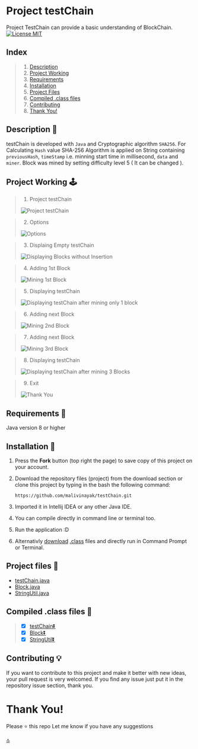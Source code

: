 # Project testChain 
Project TestChain can provide a basic understanding of BlockChain.
<br>
[![License MIT](https://img.shields.io/badge/license-MIT-blue.svg)](LICENSE)
<br>


## Index
>1. [Description](https://github.com/malivinayak/testChain/tree/main#description-)
>2. [Project Working](https://github.com/malivinayak/testChain/tree/main#project-working-%EF%B8%8F)
>3. [Requirements](https://github.com/malivinayak/testChain/tree/main#requirements-)
>4. [Installation](https://github.com/malivinayak/testChain/tree/main#installation-)
>5. [Project Files](https://github.com/malivinayak/testChain/tree/main#project-files-)
>6. [Compiled .class files](https://github.com/malivinayak/testChain/tree/main#compiled-class-files-)
>7. [Contributing](https://github.com/malivinayak/testChain/tree/main#contributing-)
>8. [Thank You!](https://github.com/malivinayak/testChain/tree/main#thank-you)

## Description 📃
testChain is developed with ```Java``` and Cryptographic algorithm ```SHA256```.
For Calculating ```Hash``` value SHA-256 Algorithm is applied on String containing ```previousHash```, 
```timeStamp``` i.e. minning start time in millisecond, ```data``` and ```miner```. 
Block was mined by setting difficulty level 5 ( It can be changed ).


## Project Working 🕹️
>1. Project testChain
>
>![Project testChain](testChainWorking/Project%20testChain.jpg "Project testChain")

>2. Options
>
>![Options](testChainWorking/Options.jpg "Chices")

> 3. Displaing Empty testChain
>
>![](testChainWorking/DisplayOfEmptyTestChain.jpg "Displaying Blocks without Insertion")

> 4. Adding 1st Block
>
> ![](testChainWorking/Mining1stBlock.jpg "Mining 1st Block")

> 5. Displaying testChain
>
> ![](testChainWorking/displayOf1stBlock.jpg "Displaying testChain after mining only 1 block")

> 6. Adding next Block
>
> ![](testChainWorking/Mining2ndBlock.jpg "Mining 2nd Block")

> 7. Adding next Block
>
> ![](testChainWorking/Mining3rdBlock.jpg "Mining 3rd Block")

> 8. Displaying testChain
>
> ![](testChainWorking/displayingAllBlocks.jpg "Displaying testChain after mining 3 Blocks")

> 9. Exit
>
> ![](testChainWorking/Exit.jpg "Thank You")


## Requirements 🔧
 Java version 8 or higher
 
   
## Installation 🔌
1. Press the **Fork** button (top right the page) to save copy of this project on your account.

2. Download the repository files (project) from the download section or clone this project by typing in the bash the following command:

       https://github.com/malivinayak/testChain.git
       
3. Imported it in Intellij IDEA or any other Java IDE.
4. You can compile directly in command line or terminal too.
5. Run the application :D
6. Alternativly [download](https://github.com/malivinayak/testChain/new/main?readme=1#compiled-class-files) 
[.class](https://github.com/malivinayak/testChain/tree/main/class%20files) files and directly run in Command Prompt or Terminal.

## Project files 📂
   - [testChain.java](https://github.com/malivinayak/testChain/blob/main/testChain.java)
   - [Block.java](https://github.com/malivinayak/testChain/blob/main/Block.java)
   - [StringUtil.java](https://github.com/malivinayak/testChain/blob/main/StringUtil.java)
 

## Compiled .class files 📂
>- [x] [testChain⏬](https://github.com/malivinayak/testChain/raw/main/class%20files/testChain.class)
>- [x] [Block⏬](https://github.com/malivinayak/testChain/raw/main/class%20files/Block.class)
>- [x] [StringUtil⏬](https://github.com/malivinayak/testChain/raw/main/class%20files/StringUtil.class)

## Contributing 💡
If you want to contribute to this project and make it better with new ideas, your pull request is very welcomed.
If you find any issue just put it in the repository issue section, thank you.

# Thank You!
Please ⭐️ this repo 
Let me know if you have any suggestions

[ 🔝 ](https://github.com/malivinayak/testChain/tree/main#project-testchain)

